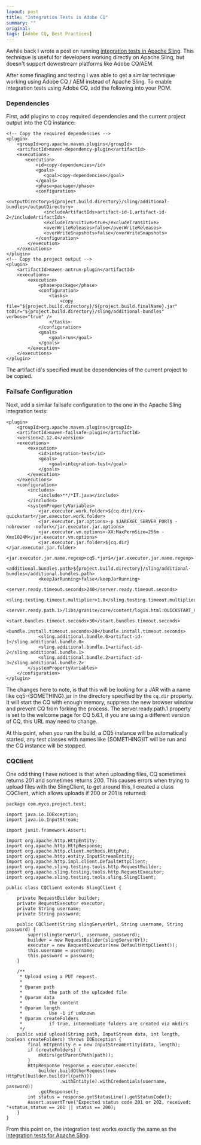 ```yaml
---
layout: post
title: "Integration Tests in Adobe CQ"
summary: ""
original: 
tags: [Adobe CQ, Best Practices]
---
```


Awhile back I wrote a post on running [integration tests in Apache Sling](http://labs.sixdimensions.com/blog/dan-klco/2013-06-05/creating-integration-tests-apache-sling).  This technique is useful for developers working directly on Apache Sling, but doesn't support downstream platforms like Adobe CQ/AEM.

After some finagling and testing I was able to get a similar technique working using Adobe CQ / AEM instead of Apache Sling.  To enable integration tests using Adobe CQ, add the following into your POM.

### Dependencies

First, add plugins to copy required dependencies and the current project output into the CQ instance:

	<!-- Copy the required dependencies -->
	<plugin>
		<groupId>org.apache.maven.plugins</groupId>
		<artifactId>maven-dependency-plugin</artifactId>
		<executions>
		   <execution>
			   <id>copy-dependencies</id>
			   <goals>
				  <goal>copy-dependencies</goal>
			   </goals>
			   <phase>package</phase>
			   <configuration>
			   	  <outputDirectory>${project.build.directory}/sling/additional-bundles</outputDirectory>
			   	  <includeArtifactIds>artifact-id-1,artifact-id-2</includeArtifactIds>
			   	  <excludeTransitive>true</excludeTransitive>
				  <overWriteReleases>false</overWriteReleases>
				  <overWriteSnapshots>false</overWriteSnapshots>
			   </configuration>
			</execution>
		</executions>
	</plugin>
	<!-- Copy the project output -->
	<plugin>
		<artifactId>maven-antrun-plugin</artifactId>
		<executions>
			<execution>
				<phase>package</phase>
				<configuration>
					<tasks>
						<copy file="${project.build.directory}/${project.build.finalName}.jar" toDir="${project.build.directory}/sling/additional-bundles" verbose="true" />
					</tasks>
				</configuration>
				<goals>
					<goal>run</goal>
				</goals>
			</execution>
		</executions>
	</plugin>
	
The artifact id's specified must be dependencies of the current project to be copied.

### Failsafe Configuration

Next, add a similar failsafe configuration to the one in the Apache Sling integration tests:

	<plugin>
		<groupId>org.apache.maven.plugins</groupId>
		<artifactId>maven-failsafe-plugin</artifactId>
		<version>2.12.4</version>
		<executions>
			<execution>
				<id>integration-test</id>
				<goals>
					<goal>integration-test</goal>
				</goals>
			</execution>
		</executions>
		<configuration>
			<includes>
				<include>**/*IT.java</include>
			</includes>
			<systemPropertyVariables>
				<jar.executor.work.folder>${cq.dir}/crx-quickstart</jar.executor.work.folder>
				<jar.executor.jar.options>-p $JAREXEC_SERVER_PORT$ -nobrowser -nofork</jar.executor.jar.options>
				<jar.executor.vm.options>-XX:MaxPermSize=256m -Xmx1024M</jar.executor.vm.options>
				<jar.executor.jar.folder>${cq.dir}</jar.executor.jar.folder>
				<jar.executor.jar.name.regexp>cq5.*jar$</jar.executor.jar.name.regexp>
				<additional.bundles.path>${project.build.directory}/sling/additional-bundles</additional.bundles.path>
				<keepJarRunning>false</keepJarRunning>
				<server.ready.timeout.seconds>240</server.ready.timeout.seconds>
				<sling.testing.timeout.multiplier>1.0</sling.testing.timeout.multiplier>
				<server.ready.path.1>/libs/granite/core/content/login.html:QUICKSTART_HOMEPAGE</server.ready.path.1>
				<start.bundles.timeout.seconds>30</start.bundles.timeout.seconds>
				<bundle.install.timeout.seconds>20</bundle.install.timeout.seconds>
				<sling.additional.bundle.0>artifact-id-1</sling.additional.bundle.0>
				<sling.additional.bundle.1>artifact-id-2</sling.additional.bundle.1>
				<sling.additional.bundle.2>artifact-id-3</sling.additional.bundle.2>
			</systemPropertyVariables>
		</configuration>
	</plugin>
	
The changes here to note, is that this will be looking for a JAR with a name like cq5-{SOMETHING}.jar in the directory specified by the `cq.dir` property.  It will start the CQ with enough memory, suppress the new browser window and prevent CQ from forking the process.  The server.ready.path.1 property is set to the welcome page for CQ 5.6.1, if you are using a different version of CQ, this URL may need to change.

At this point, when you run the build, a CQ5 instance will be automatically started, any test classes with names like {SOMETHING}IT will be run and the CQ instance will be stopped.

### CQClient

One odd thing I have noticed is that when uploading files, CQ sometimes returns 201 and sometimes returns 200.  This causes errors when trying to upload files with the SlingClient, to get around this, I created a class CQClient, which allows uploads if 200 or 201 is returned:

	package com.myco.project.test;
	
	import java.io.IOException;
	import java.io.InputStream;
	
	import junit.framework.Assert;
	
	import org.apache.http.HttpEntity;
	import org.apache.http.HttpResponse;
	import org.apache.http.client.methods.HttpPut;
	import org.apache.http.entity.InputStreamEntity;
	import org.apache.http.impl.client.DefaultHttpClient;
	import org.apache.sling.testing.tools.http.RequestBuilder;
	import org.apache.sling.testing.tools.http.RequestExecutor;
	import org.apache.sling.testing.tools.sling.SlingClient;
	
	public class CQClient extends SlingClient {
	
		private RequestBuilder builder;
		private RequestExecutor executor;
		private String username;
		private String password;
	
		public CQClient(String slingServerUrl, String username, String password) {
			super(slingServerUrl, username, password);
			builder = new RequestBuilder(slingServerUrl);
			executor = new RequestExecutor(new DefaultHttpClient());
			this.username = username;
			this.password = password;
		}
	
		/**
		 * Upload using a PUT request.
		 * 
		 * @param path
		 *			the path of the uploaded file
		 * @param data
		 *			the content
		 * @param length
		 *			Use -1 if unknown
		 * @param createFolders
		 *			if true, intermediate folders are created via mkdirs
		 */
		public void upload(String path, InputStream data, int length, boolean createFolders) throws IOException {
			final HttpEntity e = new InputStreamEntity(data, length);
			if (createFolders) {
				mkdirs(getParentPath(path));
			}
			HttpResponse response = executor.execute(
				builder.buildOtherRequest(new HttpPut(builder.buildUrl(path)))
						.withEntity(e).withCredentials(username, password))
				.getResponse();
			int status = response.getStatusLine().getStatusCode();
			Assert.assertTrue("Expected status code 201 or 202, received: "+status,status == 201 || status == 200);
		}
	}

From this point on, the integration test works exactly the same as the [integration tests for Apache Sling](http://labs.sixdimensions.com/blog/dan-klco/2013-06-05/creating-integration-tests-apache-sling#Integration%20Test%20Class).